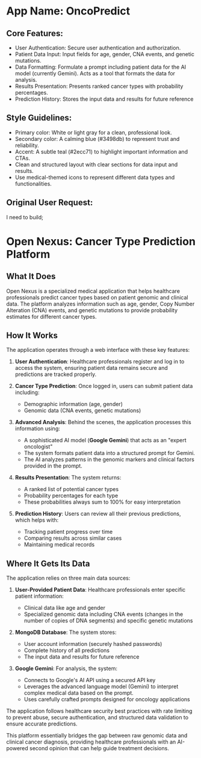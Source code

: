 # **App Name**: OncoPredict

## Core Features:

- User Authentication: Secure user authentication and authorization.
- Patient Data Input: Input fields for age, gender, CNA events, and genetic mutations.
  <!-- Future Consideration: Could be expanded to include pre-calculated features like mutational signatures, which require significant upstream bioinformatics processing (similar to approaches like OncoNPC). -->
- Data Formatting: Formulate a prompt including patient data for the AI model (currently Gemini). Acts as a tool that formats the data for analysis.
- Results Presentation: Presents ranked cancer types with probability percentages.
- Prediction History: Stores the input data and results for future reference

## Style Guidelines:

- Primary color: White or light gray for a clean, professional look.
- Secondary color: A calming blue (#3498db) to represent trust and reliability.
- Accent: A subtle teal (#2ecc71) to highlight important information and CTAs.
- Clean and structured layout with clear sections for data input and results.
- Use medical-themed icons to represent different data types and functionalities.

## Original User Request:
I need to build;
# Open Nexus: Cancer Type Prediction Platform

## What It Does

Open Nexus is a specialized medical application that helps healthcare professionals predict cancer types based on patient genomic and clinical data. The platform analyzes information such as age, gender, Copy Number Alteration (CNA) events, and genetic mutations to provide probability estimates for different cancer types.

## How It Works

The application operates through a web interface with these key features:

1. **User Authentication**: Healthcare professionals register and log in to access the system, ensuring patient data remains secure and predictions are tracked properly.

2. **Cancer Type Prediction**: Once logged in, users can submit patient data including:
   - Demographic information (age, gender)
   - Genomic data (CNA events, genetic mutations)
   <!-- Note: Current scope uses user-provided mutations/CNAs. More complex systems like OncoNPC process raw data into features including mutational signatures. -->

3. **Advanced Analysis**: Behind the scenes, the application processes this information using:
   - A sophisticated AI model (**Google Gemini**) that acts as an "expert oncologist"
     <!-- Current implementation uses Gemini for analysis based on the provided data. -->
   - The system formats patient data into a structured prompt for Gemini.
   - The AI analyzes patterns in the genomic markers and clinical factors provided in the prompt.

   <!-- 
   **Note on Alternative Approaches (Not Implemented):**
   Other systems, like OncoNPC, utilize different methodologies. They often rely on extensive preprocessing of raw genomic data (mutations, CNAs, mutational signatures) to create structured features. These features are then used to train machine learning models, such as **XGBoost**, for classification. This requires a dedicated bioinformatics pipeline and different modeling techniques than the current Gemini-based approach used in OncoPredict. Integrating such features or models like XGBoost is a potential future enhancement but is **not part of the current implementation**. 
   -->

4. **Results Presentation**: The system returns:
   - A ranked list of potential cancer types
   - Probability percentages for each type
   - These probabilities always sum to 100% for easy interpretation

5. **Prediction History**: Users can review all their previous predictions, which helps with:
   - Tracking patient progress over time
   - Comparing results across similar cases
   - Maintaining medical records

## Where It Gets Its Data

The application relies on three main data sources:

1. **User-Provided Patient Data**: Healthcare professionals enter specific patient information:
   - Clinical data like age and gender
   - Specialized genomic data including CNA events (changes in the number of copies of DNA segments) and specific genetic mutations

2. **MongoDB Database**: The system stores:
   - User account information (securely hashed passwords)
   - Complete history of all predictions
   - The input data and results for future reference

3. **Google Gemini**: For analysis, the system:
   - Connects to Google's AI API using a secured API key
   - Leverages the advanced language model (Gemini) to interpret complex medical data based on the prompt.
   - Uses carefully crafted prompts designed for oncology applications

The application follows healthcare security best practices with rate limiting to prevent abuse, secure authentication, and structured data validation to ensure accurate predictions.

This platform essentially bridges the gap between raw genomic data and clinical cancer diagnosis, providing healthcare professionals with an AI-powered second opinion that can help guide treatment decisions.
